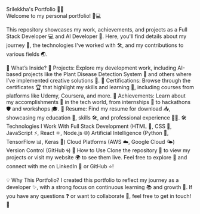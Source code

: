 Srilekkha's Portfolio 🌟✨
<br>
Welcome to my personal portfolio! 🎉💻

This repository showcases my work, achievements, and projects as a Full Stack Developer 💻 and AI Developer 🤖. Here, you'll find details about my journey 🚀, the technologies I've worked with 🛠️, and my contributions to various fields 🌏.

🌈 What’s Inside?
📂 Projects: Explore my development work, including AI-based projects like the Plant Disease Detection System 🌿 and others where I’ve implemented creative solutions 🧩.
📜 Certifications: Browse through the certificates 🏆 that highlight my skills and learning 📘, including courses from platforms like Udemy, Coursera, and more.
🏅 Achievements: Learn about my accomplishments 🎯 in the tech world, from internships 💼 to hackathons 🛡️ and workshops 🎓.
📄 Resume: Find my resume for download 📥, showcasing my education 🏫, skills 🛠️, and professional experience 👩‍💻.
🛠️ Technologies I Work With
Full Stack Development (HTML 📄, CSS 🎨, JavaScript ⚡, React ⚛️, Node.js 🌐)
Artificial Intelligence (Python 🐍, TensorFlow 📊, Keras 🤖)
Cloud Platforms (AWS ☁️, Google Cloud 🌤️)
Version Control (GitHub 🌀)
📖 How to Use
Clone the repository 🔄 to view my projects or visit my website 🌍 to see them live. Feel free to explore 🔎 and connect with me on LinkedIn 🤝 or GitHub ⭐!

💡 Why This Portfolio?
I created this portfolio to reflect my journey as a developer ✨, with a strong focus on continuous learning 📚 and growth 🌟. If you have any questions ❓ or want to collaborate 🤝, feel free to get in touch! 🚀
